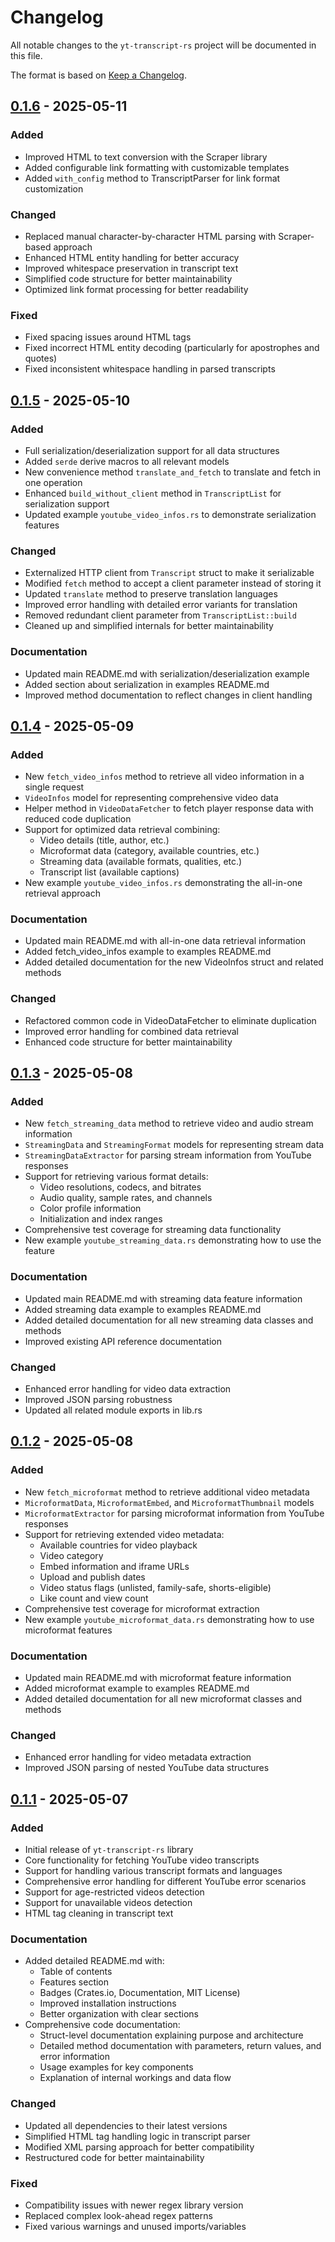 # Changelog

All notable changes to the `yt-transcript-rs` project will be documented in this file.

The format is based on [Keep a Changelog](https://keepachangelog.com/en/1.0.0/).

## [0.1.6] - 2025-05-11

### Added
- Improved HTML to text conversion with the Scraper library
- Added configurable link formatting with customizable templates
- Added `with_config` method to TranscriptParser for link format customization

### Changed
- Replaced manual character-by-character HTML parsing with Scraper-based approach
- Enhanced HTML entity handling for better accuracy
- Improved whitespace preservation in transcript text
- Simplified code structure for better maintainability
- Optimized link format processing for better readability

### Fixed
- Fixed spacing issues around HTML tags
- Fixed incorrect HTML entity decoding (particularly for apostrophes and quotes)
- Fixed inconsistent whitespace handling in parsed transcripts

## [0.1.5] - 2025-05-10

### Added
- Full serialization/deserialization support for all data structures
- Added `serde` derive macros to all relevant models
- New convenience method `translate_and_fetch` to translate and fetch in one operation
- Enhanced `build_without_client` method in `TranscriptList` for serialization support
- Updated example `youtube_video_infos.rs` to demonstrate serialization features

### Changed
- Externalized HTTP client from `Transcript` struct to make it serializable
- Modified `fetch` method to accept a client parameter instead of storing it
- Updated `translate` method to preserve translation languages
- Improved error handling with detailed error variants for translation
- Removed redundant client parameter from `TranscriptList::build`
- Cleaned up and simplified internals for better maintainability

### Documentation
- Updated main README.md with serialization/deserialization example
- Added section about serialization in examples README.md
- Improved method documentation to reflect changes in client handling

## [0.1.4] - 2025-05-09

### Added
- New `fetch_video_infos` method to retrieve all video information in a single request
- `VideoInfos` model for representing comprehensive video data
- Helper method in `VideoDataFetcher` to fetch player response data with reduced code duplication
- Support for optimized data retrieval combining:
  - Video details (title, author, etc.)
  - Microformat data (category, available countries, etc.)
  - Streaming data (available formats, qualities, etc.)
  - Transcript list (available captions)
- New example `youtube_video_infos.rs` demonstrating the all-in-one retrieval approach

### Documentation
- Updated main README.md with all-in-one data retrieval information
- Added fetch_video_infos example to examples README.md
- Added detailed documentation for the new VideoInfos struct and related methods

### Changed
- Refactored common code in VideoDataFetcher to eliminate duplication
- Improved error handling for combined data retrieval
- Enhanced code structure for better maintainability

## [0.1.3] - 2025-05-08

### Added
- New `fetch_streaming_data` method to retrieve video and audio stream information
- `StreamingData` and `StreamingFormat` models for representing stream data
- `StreamingDataExtractor` for parsing stream information from YouTube responses
- Support for retrieving various format details:
  - Video resolutions, codecs, and bitrates
  - Audio quality, sample rates, and channels
  - Color profile information
  - Initialization and index ranges
- Comprehensive test coverage for streaming data functionality
- New example `youtube_streaming_data.rs` demonstrating how to use the feature

### Documentation
- Updated main README.md with streaming data feature information
- Added streaming data example to examples README.md
- Added detailed documentation for all new streaming data classes and methods
- Improved existing API reference documentation

### Changed
- Enhanced error handling for video data extraction
- Improved JSON parsing robustness
- Updated all related module exports in lib.rs

## [0.1.2] - 2025-05-08

### Added
- New `fetch_microformat` method to retrieve additional video metadata
- `MicroformatData`, `MicroformatEmbed`, and `MicroformatThumbnail` models
- `MicroformatExtractor` for parsing microformat information from YouTube responses
- Support for retrieving extended video metadata:
  - Available countries for video playback
  - Video category
  - Embed information and iframe URLs
  - Upload and publish dates
  - Video status flags (unlisted, family-safe, shorts-eligible)
  - Like count and view count
- Comprehensive test coverage for microformat extraction
- New example `youtube_microformat_data.rs` demonstrating how to use microformat features

### Documentation
- Updated main README.md with microformat feature information
- Added microformat example to examples README.md
- Added detailed documentation for all new microformat classes and methods

### Changed
- Enhanced error handling for video metadata extraction
- Improved JSON parsing of nested YouTube data structures

## [0.1.1] - 2025-05-07

### Added
- Initial release of `yt-transcript-rs` library
- Core functionality for fetching YouTube video transcripts
- Support for handling various transcript formats and languages
- Comprehensive error handling for different YouTube error scenarios
- Support for age-restricted videos detection
- Support for unavailable videos detection
- HTML tag cleaning in transcript text

### Documentation
- Added detailed README.md with:
  - Table of contents
  - Features section
  - Badges (Crates.io, Documentation, MIT License)
  - Improved installation instructions
  - Better organization with clear sections
- Comprehensive code documentation:
  - Struct-level documentation explaining purpose and architecture
  - Detailed method documentation with parameters, return values, and error information
  - Usage examples for key components
  - Explanation of internal workings and data flow

### Changed
- Updated all dependencies to their latest versions
- Simplified HTML tag handling logic in transcript parser
- Modified XML parsing approach for better compatibility
- Restructured code for better maintainability

### Fixed
- Compatibility issues with newer regex library version
- Replaced complex look-ahead regex patterns
- Fixed various warnings and unused imports/variables

[0.1.6]: https://github.com/akinsella/yt-transcript-rs/releases/tag/v0.1.6
[0.1.5]: https://github.com/akinsella/yt-transcript-rs/releases/tag/v0.1.5
[0.1.4]: https://github.com/akinsella/yt-transcript-rs/releases/tag/v0.1.4
[0.1.3]: https://github.com/akinsella/yt-transcript-rs/releases/tag/v0.1.3
[0.1.2]: https://github.com/akinsella/yt-transcript-rs/releases/tag/v0.1.2
[0.1.1]: https://github.com/akinsella/yt-transcript-rs/releases/tag/v0.1.1
